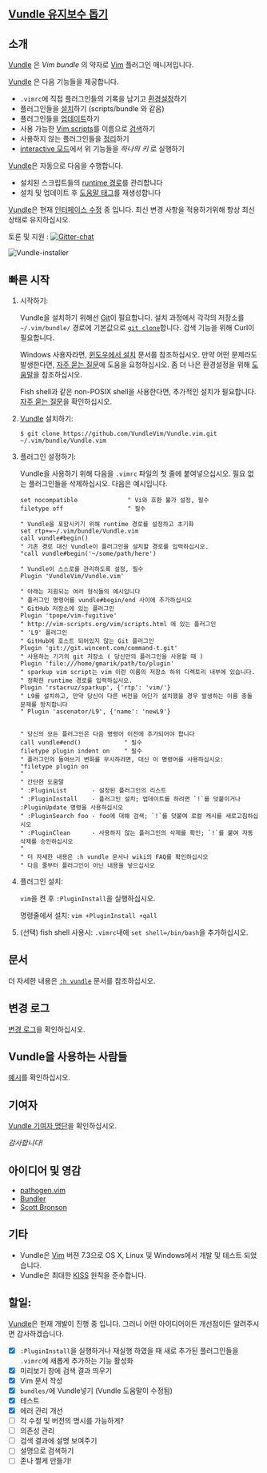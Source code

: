 ## [Vundle 유지보수 돕기](https://github.com/VundleVim/Vundle.vim/issues/383)

## 소개

[Vundle] 은 _Vim bundle_ 의 약자로 [Vim] 플러그인 매니저입니다.

[Vundle] 은 다음 기능들을 제공합니다.

* `.vimrc`에 직접 플러그인들의 기록을 남기고 [환경설정]하기
* 플러그인들을 [설치]하기 (scripts/bundle 와 같음)
* 플러그인들을 [업데이트]하기
* 사용 가능한 [Vim scripts]를 이름으로 [검색]하기
* 사용하지 않는 플러그인들을 [정리]하기
* [interactive 모드]에서 위 기능들을 *하나의 키* 로 실행하기

[Vundle]은 자동으로 다음을 수행합니다.

* 설치된 스크립트들의 [runtime 경로]를 관리합니다
* 설치 및 업데이트 후 [도움말 태그]를 재생성합니다

[Vundle]은 현재 [인터페이스 수정] 중 입니다. 최신 변경 사항을 적용하기위해 항상 최신 상태로 유지하십시오.

토론 및 지원 : [![Gitter-chat](https://badges.gitter.im/VundleVim/Vundle.vim.svg)](https://gitter.im/VundleVim/Vundle.vim)

![Vundle-installer](http://i.imgur.com/Rueh7Cc.png)

## 빠른 시작

1. 시작하기:

   Vundle을 설치하기 위해선 [Git]이 필요합니다.
   설치 과정에서 각각의 저장소를 `~/.vim/bundle/` 경로에 기본값으로 [`git clone`]합니다.
   검색 기능을 위해 Curl이 필요합니다.

   Windows 사용자라면, [윈도우에서 설치] 문서를 참조하십시오. 만약 어떤 문제라도 발생한다면, [자주 묻는 질문]에 도움을 요청하십시오.
   좀 더 나은 환경설정을 위해 [도움말]을 참조하십시오.

   Fish shell과 같은 non-POSIX shell을 사용한다면, 추가적인 설치가 필요합니다. [자주 묻는 질문]을 확인하십시오.

2. [Vundle] 설치하기:

   `$ git clone https://github.com/VundleVim/Vundle.vim.git ~/.vim/bundle/Vundle.vim`

3. 플러그인 설정하기:

   Vundle을 사용하기 위해 다음을 `.vimrc` 파일의 첫 줄에 붙여넣으십시오. 필요 없는 플러그인들을 삭제하십시오. 다음은 예시입니다.

   ```vim
   set nocompatible              " Vi와 호환 불가 설정, 필수
   filetype off                  " 필수

   " Vundle을 포함시키기 위해 runtime 경로를 설정하고 초기화
   set rtp+=~/.vim/bundle/Vundle.vim
   call vundle#begin()
   " 기존 경로 대신 Vundle이 플러그인을 설치할 경로를 입력하십시오.
   "call vundle#begin('~/some/path/here')

   " Vundle이 스스로를 관리하도록 설정, 필수
   Plugin 'VundleVim/Vundle.vim'

   " 아래는 지원되는 여러 형식들의 예시입니다
   " 플러그인 명령어를 vundle#begin/end 사이에 추가하십시오
   " GitHub 저장소에 있는 플러그인
   Plugin 'tpope/vim-fugitive'
   " http://vim-scripts.org/vim/scripts.html 에 있는 플러그인
   " 'L9' 플러그인
   " GitHub에 호스트 되어있지 않는 Git 플러그인
   Plugin 'git://git.wincent.com/command-t.git'
   " 사용하는 기기의 git 저장소 ( 당신만의 플러그인을 사용할 때 )
   Plugin 'file:///home/gmarik/path/to/plugin'
   " sparkup vim script는 vim 이란 이름의 저장소 하위 디렉토리 내부에 있습니다.
   " 정확한 runtime 경로를 입력하십시오.
   Plugin 'rstacruz/sparkup', {'rtp': 'vim/'}
   " L9를 설치하고, 만약 당신이 다른 버전을 어딘가 설치했을 경우 발생하는 이름 충돌 문제를 방지합니다
   " Plugin 'ascenator/L9', {'name': 'newL9'}


   " 당신의 모든 플러그인은 다음 명령어 이전에 추가되어야 합니다
   call vundle#end()            " 필수
   filetype plugin indent on    " 필수
   " 플러그인의 들여쓰기 변화를 무시하려면, 대신 이 명령어를 사용하십시오:
   "filetype plugin on
   "
   " 간단한 도움말
   " :PluginList       - 설정된 플러그인의 리스트
   " :PluginInstall    - 플러그인 설치; 업데이트를 하려면 `!`를 덧붙이거나 :PluginUpdate 명령을 사용하십시오
   " :PluginSearch foo - foo에 대해 검색; `!`를 덧붙여 로컬 캐시를 새로고침하십시오
   " :PluginClean      - 사용하지 않는 플러그인의 삭제를 확인; `!`를 붙여 자동 삭제를 승인하십시오
   "
   " 더 자세한 내용은 :h vundle 문서나 wiki의 FAQ를 확인하십시오
   " 다음 줄부터 플러그인이 아닌 내용을 넣으십시오
   ```

4. 플러그인 설치:

   `vim`을 켠 후 `:PluginInstall`을 실행하십시오.

   명령줄에서 설치: `vim +PluginInstall +qall`

5. (선택) fish shell 사용시: `.vimrc`내에 `set shell=/bin/bash`을 추가하십시오.

## 문서

더 자세한 내용은 [`:h vundle`](https://github.com/VundleVim/Vundle.vim/blob/master/doc/vundle.txt) 문서를 참조하십시오.

## 변경 로그

[변경 로그](https://github.com/VundleVim/Vundle.vim/blob/master/changelog.md)을 확인하십시오.

## Vundle을 사용하는 사람들

[예시](https://github.com/VundleVim/Vundle.vim/wiki/Examples)를 확인하십시오.

## 기여자

[Vundle 기여자 명단](https://github.com/VundleVim/Vundle.vim/graphs/contributors)을 확인하십시오.

*감사합니다!*

## 아이디어 및 영감

* [pathogen.vim](http://github.com/tpope/vim-pathogen/)
* [Bundler](https://github.com/bundler/bundler)
* [Scott Bronson](http://github.com/bronson)

## 기타

* Vundle은 [Vim] 버젼 7.3으로 OS X, Linux 및 Windows에서 개발 및 테스트 되었습니다.
* Vundle은 최대한 [KISS](http://en.wikipedia.org/wiki/KISS_principle) 원칙을 준수합니다.

## 할일:
[Vundle]은 현재 개발이 진행 중 입니다. 그러니 어떤 아이디어이든 개선점이든 알려주시면 감사하겠습니다.

* [x] `:PluginInstall`을 실행하거나 재실행 하였을 때 새로 추가된 플러그인들을 `.vimrc`에 새롭게 추가하는 기능 활성화
* [x] 미리보기 창에 검색 결과 띄우기
* [x] Vim 문서 작성
* [x] `bundles/`에 Vundle넣기 (Vundle 도움말이 수정됨)
* [x] 테스트
* [x] 에러 관리 개선
* [ ] 각 수정 및 버전의 명시를 가능하게?
* [ ] 의존성 관리
* [ ] 검색 결과에 설명 보여주기
* [ ] 설명으로 검색하기
* [ ] 존나 쩔게 만들기!

[Vundle]:http://github.com/VundleVim/Vundle.vim
[윈도우에서 설치]:https://github.com/VundleVim/Vundle.vim/wiki/Vundle-for-Windows
[자주 묻는 질문]:https://github.com/VundleVim/Vundle.vim/wiki
[도움말]:https://github.com/VundleVim/Vundle.vim/wiki/Tips-and-Tricks
[Vim]:http://www.vim.org
[Git]:http://git-scm.com
[`git clone`]:http://gitref.org/creating/#clone

[Vim scripts]:http://vim-scripts.org/vim/scripts.html
[도움말 태그]:http://vimdoc.sourceforge.net/htmldoc/helphelp.html#:helptags
[runtime 경로]:http://vimdoc.sourceforge.net/htmldoc/options.html#%27runtimepath%27

[환경설정]:https://github.com/VundleVim/Vundle.vim/blob/v0.10.2/doc/vundle.txt#L126-L233
[설치]:https://github.com/VundleVim/Vundle.vim/blob/v0.10.2/doc/vundle.txt#L234-L254
[업데이트]:https://github.com/VundleVim/Vundle.vim/blob/v0.10.2/doc/vundle.txt#L255-L265
[검색]:https://github.com/VundleVim/Vundle.vim/blob/v0.10.2/doc/vundle.txt#L266-L295
[정리]:https://github.com/VundleVim/Vundle.vim/blob/v0.10.2/doc/vundle.txt#L303-L318
[interactive 모드]:https://github.com/VundleVim/Vundle.vim/blob/v0.10.2/doc/vundle.txt#L319-L360
[인터페이스 수정]:https://github.com/VundleVim/Vundle.vim/blob/v0.10.2/doc/vundle.txt#L372-L396
